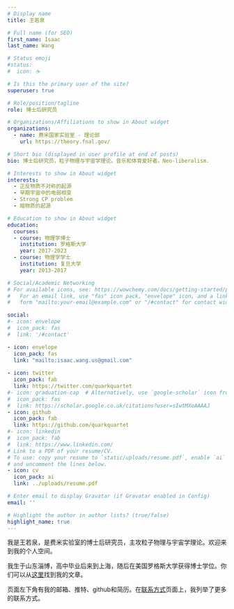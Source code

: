 ```yaml
---
# Display name
title: 王若泉

# Full name (for SEO)
first_name: Isaac
last_name: Wang

# Status emoji
#status:
#  icon: ☕️

# Is this the primary user of the site?
superuser: true

# Role/position/tagline
role: 博士后研究员

# Organizations/Affiliations to show in About widget
organizations:
  - name: 费米国家实验室 - 理论部
    url: https://theory.fnal.gov/

# Short bio (displayed in user profile at end of posts)
bio: 博士后研究员，粒子物理与宇宙学理论。音乐和体育爱好者。Neo-liberalism.

# Interests to show in About widget
interests:
  - 正反物质不对称的起源
  - 早期宇宙中的电弱相变
  - Strong CP problem
  - 暗物质的起源

# Education to show in About widget
education:
  courses:
  - course: 物理学博士
    institution: 罗格斯大学
    year: 2017-2023
  - course: 物理学学士
    institution: 复旦大学
    year: 2013-2017

# Social/Academic Networking
# For available icons, see: https://wowchemy.com/docs/getting-started/page-builder/#icons
#   For an email link, use "fas" icon pack, "envelope" icon, and a link in the
#   form "mailto:your-email@example.com" or "/#contact" for contact widget.

social:
#- icon: envelope
#  icon_pack: fas
#  link: '/#contact'

- icon: envelope
  icon_pack: fas
  link: "mailto:isaac.wang.us@gmail.com"
  
- icon: twitter
  icon_pack: fab
  link: https://twitter.com/quarkquartet
#- icon: graduation-cap  # Alternatively, use `google-scholar` icon from `ai` icon pack
#  icon_pack: fas
#  link: https://scholar.google.co.uk/citations?user=sIwtMXoAAAAJ
- icon: github
  icon_pack: fab
  link: https://github.com/quarkquartet
#- icon: linkedin
#  icon_pack: fab
#  link: https://www.linkedin.com/
# Link to a PDF of your resume/CV.
# To use: copy your resume to `static/uploads/resume.pdf`, enable `ai` icons in `params.toml`, 
# and uncomment the lines below.
- icon: cv
  icon_pack: ai
  link: ../uploads/resume.pdf

# Enter email to display Gravatar (if Gravatar enabled in Config)
email: ''

# Highlight the author in author lists? (true/false)
highlight_name: true
---
```


我是王若泉，是费米实验室的博士后研究员，主攻粒子物理与宇宙学理论。欢迎来到我的个人空间。

我生于山东淄博，高中毕业后来到上海，随后在美国罗格斯大学获得博士学位。你们可以从[这里](https://inspirehep.net/authors/1852425?ui-citation-summary=true)找到我的文章。

页面左下角有我的邮箱、推特、github和简历。在[联系方式](../../contact/)页面上，我列举了更多的联系方式。